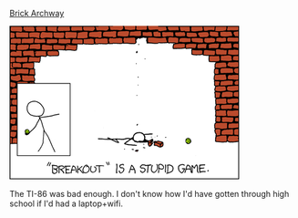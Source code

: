 [Brick Archway](https://xkcd.com/347)

![Brick Archway](./random_comic.png)

The TI-86 was bad enough.  I don't know how I'd have gotten through high school if I'd had a laptop+wifi.

